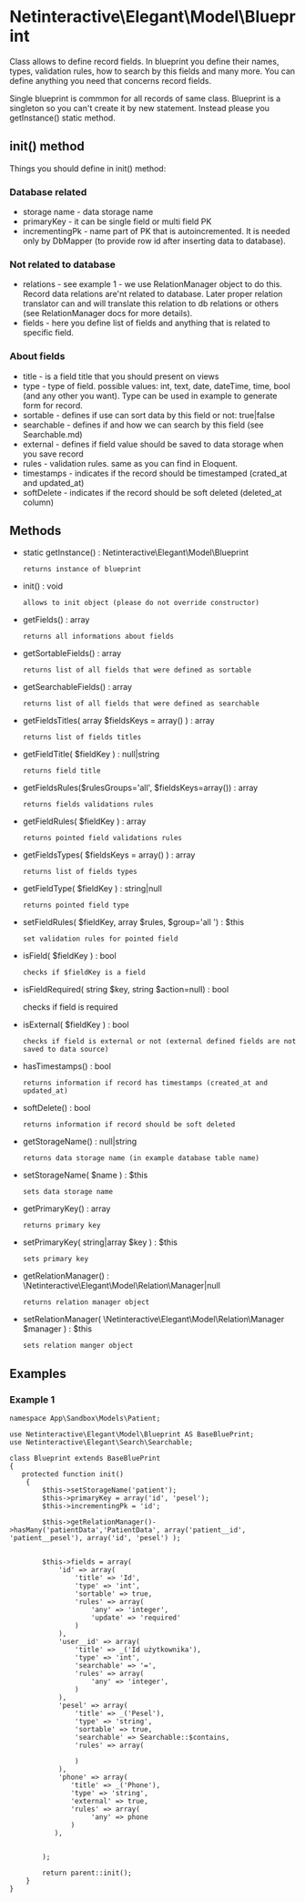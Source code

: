 # Netinteractive\Elegant\Model\Blueprint

Class allows to define record fields. In blueprint you define their names, types, validation rules, how to search by this fields and many more.
You can define anything you need that concerns record fields.

Single blueprint is commmon for all records of same class. Blueprint is a singleton so you can't create it by new statement. Instead please you getInstance() static method.

## init() method

Things you should define in init() method:

### Database related
* storage name - data storage name
* primaryKey - it can be single field or multi field PK
* incrementingPk - name part of PK that is autoincremented. It is needed only by DbMapper (to provide row id after inserting data to database).

### Not related to database
* relations - see example 1 - we use RelationManager object to do this. Record data relations are'nt related to database. Later proper
  relation translator can and will translate this relation to db relations or others (see RelationManager docs for more details).
* fields - here you define list of fields and anything that is related to specific field.


### About fields
* title      - is a field title that you should present on views
* type       - type of field. possible values: int, text, date, dateTime, time, bool (and any other you want). Type can be used in example to generate form for record.
* sortable   - defines if use can sort data by this field or not: true|false
* searchable - defines if and how we can search by this field (see Searchable.md)
* external   - defines if field value should be saved to data storage when you save record
* rules      - validation rules. same as you can find in Eloquent.
* timestamps - indicates if the record should be timestamped (crated_at and updated_at)
* softDelete - indicates if the record should be soft deleted (deleted_at column)

## Methods
*   static  getInstance() : Netinteractive\Elegant\Model\Blueprint

        returns instance of blueprint

*   init() : void

        allows to init object (please do not override constructor)

*   getFields() : array

        returns all informations about fields

*   getSortableFields() : array

        returns list of all fields that were defined as sortable

*   getSearchableFields() : array

        returns list of all fields that were defined as searchable

*   getFieldsTitles( array $fieldsKeys = array() ) : array

        returns list of fields titles

*   getFieldTitle( $fieldKey ) : null|string

        returns field title

*   getFieldsRules($rulesGroups='all', $fieldsKeys=array()) : array

        returns fields validations rules

*   getFieldRules( $fieldKey ) : array

        returns pointed field validations rules

*   getFieldsTypes( $fieldsKeys = array() ) : array

        returns list of fields types

*   getFieldType( $fieldKey ) : string|null

        returns pointed field type

*   setFieldRules( $fieldKey, array $rules, $group='all ') : $this

        set validation rules for pointed field

*   isField( $fieldKey ) : bool

        checks if $fieldKey is a field

*   isFieldRequired( string $key, string $action=null) : bool

       checks if field is required


*   isExternal( $fieldKey ) : bool

        checks if field is external or not (external defined fields are not saved to data source)


*   hasTimestamps() : bool

        returns information if record has timestamps (created_at and updated_at)

*   softDelete() :  bool

        returns information if record should be soft deleted


*   getStorageName() : null|string

        returns data storage name (in example database table name)

*   setStorageName( $name ) : $this

        sets data storage name

*   getPrimaryKey() : array

        returns primary key

*   setPrimaryKey( string|array $key ) : $this

        sets primary key

*   getRelationManager() : \Netinteractive\Elegant\Model\Relation\Manager|null

        returns relation manager object

*   setRelationManager( \Netinteractive\Elegant\Model\Relation\Manager $manager ) : $this

        sets relation manger object


## Examples

### Example 1

    namespace App\Sandbox\Models\Patient;

    use Netinteractive\Elegant\Model\Blueprint AS BaseBluePrint;
    use Netinteractive\Elegant\Search\Searchable;

    class Blueprint extends BaseBluePrint
    {
       protected function init()
        {
            $this->setStorageName('patient');
            $this->primaryKey = array('id', 'pesel');
            $this->incrementingPk = 'id';

            $this->getRelationManager()->hasMany('patientData','PatientData', array('patient__id', 'patient__pesel'), array('id', 'pesel') );


            $this->fields = array(
                'id' => array(
                    'title' => 'Id',
                    'type' => 'int',
                    'sortable' => true,
                    'rules' => array(
                        'any' => 'integer',
                        'update' => 'required'
                    )
                ),
                'user__id' => array(
                    'title' => _('Id użytkownika'),
                    'type' => 'int',
                    'searchable' => '=',
                    'rules' => array(
                        'any' => 'integer',
                    )
                ),
                'pesel' => array(
                    'title' => _('Pesel'),
                    'type' => 'string',
                    'sortable' => true,
                    'searchable' => Searchable::$contains,
                    'rules' => array(

                    )
                ),
                'phone' => array(
                   'title' => _('Phone'),
                   'type' => 'string',
                   'external' => true,
                   'rules' => array(
                        'any' => phone
                   )
               ),


            );

            return parent::init();
        }
    }
